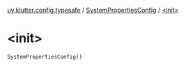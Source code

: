 [uy.klutter.config.typesafe](../index.md) / [SystemPropertiesConfig](index.md) / [&lt;init&gt;](.)


# &lt;init&gt;
`SystemPropertiesConfig()`


